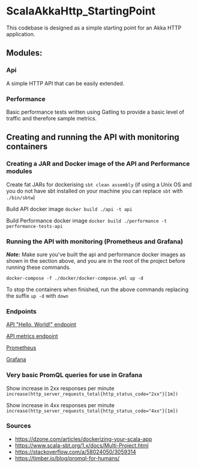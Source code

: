 # ScalaAkkaHttp_StartingPoint

This codebase is designed as a simple starting point for an Akka HTTP application.

## Modules:

### Api

A simple HTTP API that can be easily extended.

### Performance

Basic performance tests written using Gatling to provide a basic level of traffic and therefore sample metrics.

## Creating and running the API with monitoring containers

### Creating a JAR and Docker image of the API and Performance modules

Create fat JARs for dockerising `sbt clean assembly` (if using a Unix OS and you do not have sbt installed on your machine you can replace `sbt` with `./bin/sbtw`)

Build API docker image `docker build ./api -t api`

Build Performance docker image `docker build ./performance -t performance-tests-api`

### Running the API with monitoring (Prometheus and Grafana)

_**Note:**_ Make sure you've built the api and performance docker images as shown in the section above, and you are in the root of the project before running these commands.
 
`docker-compose -f ./docker/docker-compose.yml up -d`

To stop the containers when finished, run the above commands replacing the suffix `up -d` with `down`

### Endpoints

[API "Hello, World!" endpoint](http://localhost:8080)

[API metrics endpoint](http://localhost:9095)

[Prometheus](http://localhost:9090)

[Grafana](http://localhost:3000)

### Very basic PromQL queries for use in Grafana

Show increase in 2xx responses per minute `increase(http_server_requests_total{http_status_code="2xx"}[1m])`

Show increase in 4xx responses per minute `increase(http_server_requests_total{http_status_code="4xx"}[1m])`

### Sources

* https://dzone.com/articles/dockerizing-your-scala-app
* https://www.scala-sbt.org/1.x/docs/Multi-Project.html
* https://stackoverflow.com/a/58024050/3059314
* https://timber.io/blog/promql-for-humans/